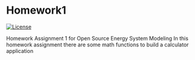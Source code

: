 # Homework1
[![License](https://img.shields.io/badge/License-Apache_2.0-blue.svg)](https://opensource.org/licenses/Apache-2.0)

Homework Assignment 1 for Open Source Energy System Modeling
In this homework assignment there are some math functions to build a calculator application
